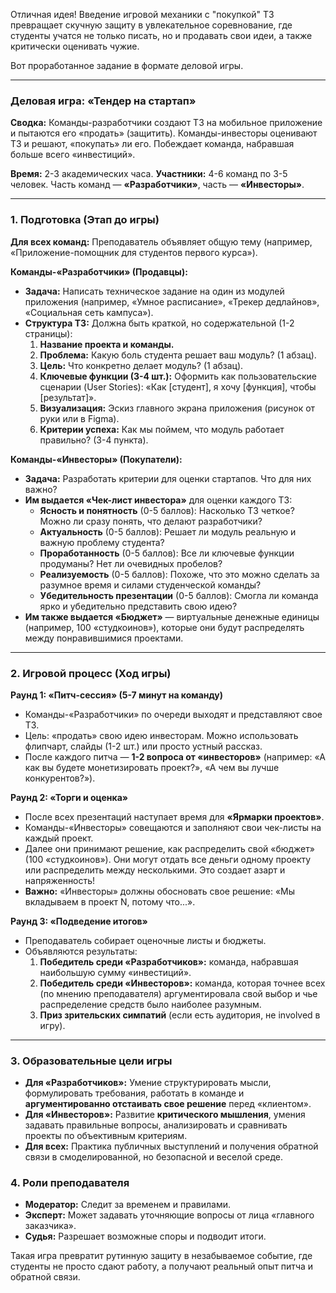 Отличная идея! Введение игровой механики с "покупкой" ТЗ превращает скучную защиту в увлекательное соревнование, где студенты учатся не только писать, но и продавать свои идеи, а также критически оценивать чужие.

Вот проработанное задание в формате деловой игры.

---

### **Деловая игра: «Тендер на стартап»**

**Сводка:** Команды-разработчики создают ТЗ на мобильное приложение и пытаются его «продать» (защитить). Команды-инвесторы оценивают ТЗ и решают, «покупать» ли его. Побеждает команда, набравшая больше всего «инвестиций».

**Время:** 2-3 академических часа.
**Участники:** 4-6 команд по 3-5 человек. Часть команд — **«Разработчики»**, часть — **«Инвесторы»**.

---

### **1. Подготовка (Этап до игры)**

**Для всех команд:**
Преподаватель объявляет общую тему (например, «Приложение-помощник для студентов первого курса»).

**Команды-«Разработчики» (Продавцы):**
*   **Задача:** Написать техническое задание на один из модулей приложения (например, «Умное расписание», «Трекер дедлайнов», «Социальная сеть кампуса»).
*   **Структура ТЗ:** Должна быть краткой, но содержательной (1-2 страницы):
    1.  **Название проекта и команды.**
    2.  **Проблема:** Какую боль студента решает ваш модуль? (1 абзац).
    3.  **Цель:** Что конкретно делает модуль? (1 абзац).
    4.  **Ключевые функции (3-4 шт.):** Оформить как пользовательские сценарии (User Stories): «Как [студент], я хочу [функция], чтобы [результат]».
    5.  **Визуализация:** Эскиз главного экрана приложения (рисунок от руки или в Figma).
    6.  **Критерии успеха:** Как мы поймем, что модуль работает правильно? (3-4 пункта).

**Команды-«Инвесторы» (Покупатели):**
*   **Задача:** Разработать критерии для оценки стартапов. Что для них важно?
*   **Им выдается «Чек-лист инвестора»** для оценки каждого ТЗ:
    *   **Ясность и понятность** (0-5 баллов): Насколько ТЗ четкое? Можно ли сразу понять, что делают разработчики?
    *   **Актуальность** (0-5 баллов): Решает ли модуль реальную и важную проблему студента?
    *   **Проработанность** (0-5 баллов): Все ли ключевые функции продуманы? Нет ли очевидных пробелов?
    *   **Реализуемость** (0-5 баллов): Похоже, что это можно сделать за разумное время и силами студенческой команды?
    *   **Убедительность презентации** (0-5 баллов): Смогла ли команда ярко и убедительно представить свою идею?
*   **Им также выдается «Бюджет»** — виртуальные денежные единицы (например, 100 «студкоинов»), которые они будут распределять между понравившимися проектами.

---

### **2. Игровой процесс (Ход игры)**

**Раунд 1: «Питч-сессия» (5-7 минут на команду)**
*   Команды-«Разработчики» по очереди выходят и представляют свое ТЗ.
*   Цель: «продать» свою идею инвесторам. Можно использовать флипчарт, слайды (1-2 шт.) или просто устный рассказ.
*   После каждого питча — **1-2 вопроса от «инвесторов»** (например: «А как вы будете монетизировать проект?», «А чем вы лучше конкурентов?»).

**Раунд 2: «Торги и оценка»**
*   После всех презентаций наступает время для **«Ярмарки проектов»**.
*   Команды-«Инвесторы» совещаются и заполняют свои чек-листы на каждый проект.
*   Далее они принимают решение, как распределить свой «бюджет» (100 «студкоинов»). Они могут отдать все деньги одному проекту или распределить между несколькими. Это создает азарт и напряженность!
*   **Важно:** «Инвесторы» должны обосновать свое решение: «Мы вкладываем в проект N, потому что...».

**Раунд 3: «Подведение итогов»**
*   Преподаватель собирает оценочные листы и бюджеты.
*   Объявляются результаты:
    1.  **Победитель среди «Разработчиков»:** команда, набравшая наибольшую сумму «инвестиций».
    2.  **Победитель среди «Инвесторов»:** команда, которая точнее всех (по мнению преподавателя) аргументировала свой выбор и чье распределение средств было наиболее разумным.
    3.  **Приз зрительских симпатий** (если есть аудитория, не involved в игру).

---

### **3. Образовательные цели игры**

*   **Для «Разработчиков»:** Умение структурировать мысли, формулировать требования, работать в команде и **аргументированно отстаивать свое решение** перед «клиентом».
*   **Для «Инвесторов»:** Развитие **критического мышления**, умения задавать правильные вопросы, анализировать и сравнивать проекты по объективным критериям.
*   **Для всех:** Практика публичных выступлений и получения обратной связи в смоделированной, но безопасной и веселой среде.

### **4. Роли преподавателя**

*   **Модератор:** Следит за временем и правилами.
*   **Эксперт:** Может задавать уточняющие вопросы от лица «главного заказчика».
*   **Судья:** Разрешает возможные споры и подводит итоги.

Такая игра превратит рутинную защиту в незабываемое событие, где студенты не просто сдают работу, а получают реальный опыт питча и обратной связи.



